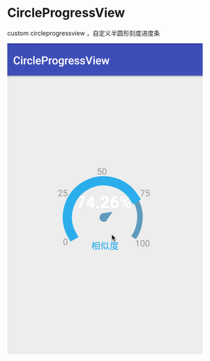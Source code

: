 # CircleProgressView
custom circleprogressview ，自定义半圆形刻度进度条


![演示图](https://github.com/kong-jing/CircleProgressView/blob/master/gif/circle.gif)
